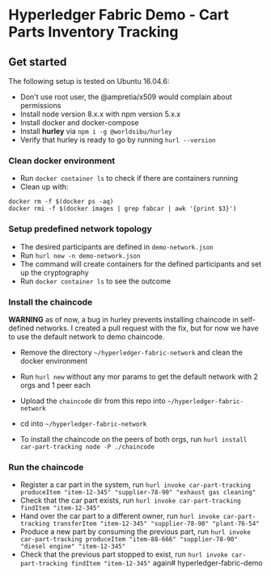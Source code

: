 # Hyperledger Fabric Demo - Cart Parts Inventory Tracking

## Get started
The following setup is tested on Ubuntu 16.04.6:
- Don't use root user, the @ampretia/x509 would complain about permissions
- Install node version 8.x.x with npm version 5.x.x
- Install docker and docker-compose
- Install **hurley** via `npm i -g @worldsibu/hurley`
- Verify that hurley is ready to go by running `hurl --version`

### Clean docker environment
- Run `docker container ls` to check if there are containers running
- Clean up with: 
```
docker rm -f $(docker ps -aq)
docker rmi -f $(docker images | grep fabcar | awk '{print $3}')
```

### Setup predefined network topology
- The desired participants are defined in `demo-network.json`
- Run `hurl new -n demo-network.json`
- The command will create containers for the defined participants and set up the cryptography
- Run `docker container ls` to see the outcome

### Install the chaincode
**WARNING** as of now, a bug in hurley prevents installing chaincode in self-defined networks. I created a pull request with the fix, but for now we have to use the default network to demo chaincode.
- Remove the directory `~/hyperledger-fabric-network` and clean the docker environment
- Run `hurl new` without any mor params to get the default network with 2 orgs and 1 peer each

- Upload the `chaincode` dir from this repo into `~/hyperledger-fabric-network`
- cd into `~/hyperledger-fabric-network` 
- To install the chaincode on the peers of both orgs, run `hurl install car-part-tracking node -P ./chaincode`

### Run the chaincode
- Register a car part in the system, run `hurl invoke car-part-tracking produceItem "item-12-345" "supplier-78-90" "exhaust gas cleaning"`
- Check that the car part exists, run `hurl invoke car-part-tracking findItem "item-12-345"`
- Hand over the car part to a different owner, run `hurl invoke car-part-tracking transferItem "item-12-345" "supplier-78-90" "plant-76-54"`
- Produce a new part by consuming the previous part, run `hurl invoke car-part-tracking produceItem "item-88-666" "supplier-78-90" "diesel engine" "item-12-345"`
- Check that the previous part stopped to exist, run `hurl invoke car-part-tracking findItem "item-12-345"` again# hyperledger-fabric-demo

